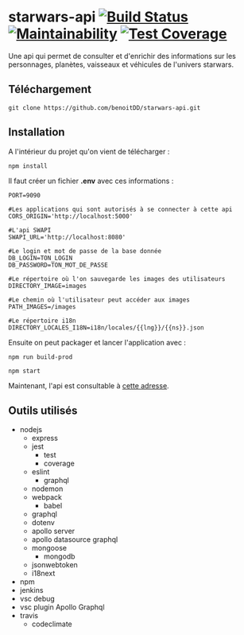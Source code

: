 # starwars-api [![Build Status](https://travis-ci.org/benoitDD/starwars-api.svg?branch=master)](https://travis-ci.org/benoitDD/starwars-api) [![Maintainability](https://api.codeclimate.com/v1/badges/f9ac6fbb7e9dddfb5598/maintainability)](https://codeclimate.com/github/benoitDD/starwars-api/maintainability) [![Test Coverage](https://api.codeclimate.com/v1/badges/f9ac6fbb7e9dddfb5598/test_coverage)](https://codeclimate.com/github/benoitDD/starwars-api/test_coverage)
Une api qui permet de consulter et d'enrichir des informations sur les personnages, planètes, vaisseaux et véhicules de l'univers starwars.

## Téléchargement

`git clone https://github.com/benoitDD/starwars-api.git`

## Installation

A l'intérieur du projet qu'on vient de télécharger :

`npm install`

Il faut créer un fichier **.env** avec ces informations :

```
PORT=9090

#Les applications qui sont autorisés à se connecter à cette api
CORS_ORIGIN='http://localhost:5000'

#L'api SWAPI
SWAPI_URL='http://localhost:8080'

#Le login et mot de passe de la base donnée
DB_LOGIN=TON_LOGIN
DB_PASSWORD=TON_MOT_DE_PASSE

#Le répertoire où l'on sauvegarde les images des utilisateurs
DIRECTORY_IMAGE=images

#Le chemin où l'utilisateur peut accéder aux images
PATH_IMAGES=/images

#Le répertoire i18n
DIRECTORY_LOCALES_I18N=i18n/locales/{{lng}}/{{ns}}.json
```

Ensuite on peut packager et lancer l'application avec :

`npm run build-prod`

`npm start`

Maintenant, l'api est consultable à [cette adresse](http://localhost:9090).

## Outils utilisés

* nodejs
  * express
  * jest
    * test
    * coverage
  * eslint
    * graphql
  * nodemon
  * webpack
    * babel
  * graphql
  * dotenv
  * apollo server
  * apollo datasource graphql
  * mongoose
    * mongodb
  * jsonwebtoken
  * i18next
* npm
* jenkins
* vsc debug
* vsc plugin Apollo Graphql
* travis
  * codeclimate


